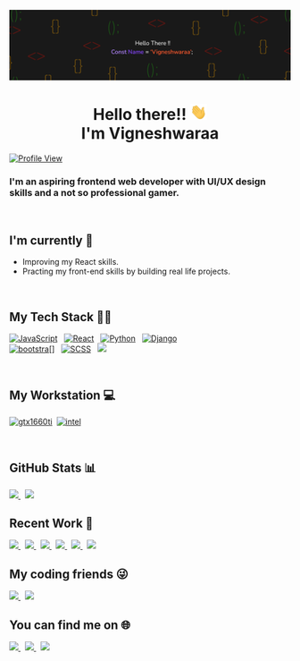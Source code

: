 [![Vigneshwaraa header](assets\ProfileBanner.png)]()

<h1 align='center' >Hello there!! <img src="assets/wave.gif" width="30px"><br>I'm Vigneshwaraa</h1>

[![Profile View](https://komarev.com/ghpvc/?username=Vicgok)]()

### I'm an aspiring frontend web developer with UI/UX design skills and a not so professional gamer.

<br>

## I'm currently 🌱

- Improving my React skills.
- Practing my front-end skills by building real life projects.

<br>

## My Tech Stack 👨‍💻

[![JavaScript](https://img.shields.io/badge/JavaScript-323330?style=for-the-badge&logo=javascript&logoColor=F7DF1E)]() &nbsp;
[![React](https://img.shields.io/badge/React-20232A?style=for-the-badge&logo=react&logoColor=white)]() &nbsp;
[![Python](https://img.shields.io/badge/Python-14354C?style=for-the-badge&logo=python&logoColor=yellow)]() &nbsp;
[![Django](https://img.shields.io/badge/Django-092E20?style=for-the-badge&logo=django&logoColor=white)]()<br>
[![bootstra[]](https://img.shields.io/badge/Bootstrap-563D7C?style=for-the-badge&logo=bootstrap&logoColor=white)]() &nbsp;
[![SCSS](https://img.shields.io/badge/Sass-CC6699?style=for-the-badge&logo=sass&logoColor=white)]() &nbsp;
[![](https://img.shields.io/badge/Java-ED8B00?style=for-the-badge&logo=java&logoColor=white)]()

<br>

## My Workstation 💻

[![gtx1660ti](https://img.shields.io/badge/NVIDIA-GTX_1660TI-76B900?style=for-the-badge&logo=nvidia&logoColor=white)]()&nbsp;
[![intel](https://img.shields.io/badge/Intel-Core_i5_9th_gen-0071C5?style=for-the-badge&logo=intel&logoColor=white)]()

<br>

## GitHub Stats 📊

<a href='https://github.com/Vicgok'>
<img src='https://github-readme-stats.vercel.app/api?username=Vicgok&&show_icons=true&theme=great-gatsby'/>
</a>&nbsp;
<a href='#!'>
<img src='https://github-readme-stats.vercel.app/api/top-langs/?username=Vicgok&hide=css,html&layout=compact&theme=great-gatsby'/>
</a>

<br>

## Recent Work 👾

<a href="https://github.com/Vicgok/Blogr-landing-page">
<img src='https://github-readme-stats.vercel.app/api/pin/?username=Vicgok&repo=Blogr-landing-page&theme=apprentice'/>
</a>&nbsp;
<a href="https://github.com/Vicgok/Sunnyside_agency_landing_page">
<img src='https://github-readme-stats.vercel.app/api/pin/?username=Vicgok&repo=Sunnyside_agency_landing_page&theme=apprentice'/>
</a>&nbsp;
<a href="https://github.com/Vicgok/To-Do-App">
<img src='https://github-readme-stats.vercel.app/api/pin/?username=Vicgok&repo=To-Do-App&theme=apprentice'/>
</a>&nbsp;
<a href="https://github.com/Vicgok/Base-Apparel">
<img src='https://github-readme-stats.vercel.app/api/pin/?username=Vicgok&repo=Base-Apparel&theme=apprentice'/>
</a>&nbsp;
<a href="https://github.com/Vicgok/Intro-component-signup">
<img src='https://github-readme-stats.vercel.app/api/pin/?username=Vicgok&repo=Intro-component-signup&theme=apprentice'/>
</a>&nbsp;
<a href="https://github.com/Vicgok/Four-card-feature-UI">
<img src='https://github-readme-stats.vercel.app/api/pin/?username=Vicgok&repo=Four-card-feature-UI&theme=apprentice'/>
</a>

<br>

## My coding friends 😜

<a href='#!'>
<img src='https://img.shields.io/badge/YouTube-FF0000?style=for-the-badge&logo=youtube&logoColor=white'>
</a>&nbsp;
<a href='https://open.spotify.com/playlist/5lIkk95KcF3YrfE9LiHcTQ?si=d39b519e2bca4098' target='_blank'>
<img src='https://img.shields.io/badge/Spotify-1ED760?&style=for-the-badge&logo=spotify&logoColor=white'>
</a>

<br>

## You can find me on 🌐

<a href='https://www.instagram.com/vicky_gohan/' target='_blank'>
<img src='https://img.shields.io/badge/Instagram-E4405F?style=for-the-badge&logo=instagram&logoColor=white'>
</a>&nbsp;
<a href='https://www.linkedin.com/in/vigneshwaraa1217/' target='_blank'>
<img src='https://img.shields.io/badge/LinkedIn-0077B5?style=for-the-badge&logo=linkedin&logoColor=white'>
</a>&nbsp;
<a href='https://twitter.com/Vigneshwaraa4' target='_blank'>
<img src='https://img.shields.io/badge/Twitter-1DA1F2?style=for-the-badge&logo=twitter&logoColor=white'>
</a>
